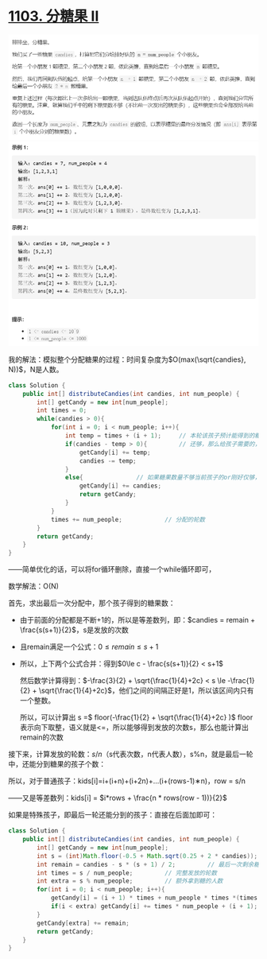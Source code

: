 # [1103. 分糖果 II](https://leetcode-cn.com/problems/distribute-candies-to-people/)

<img src="pic\image-20210302180331172.png" alt="image-20210302180331172" style="zoom:67%;" />

<img src="pic\image-20210302180423978.png" alt="image-20210302180423978" style="zoom:67%;" />

我的解法：模拟整个分配糖果的过程：时间复杂度为$O(max(\sqrt{candies}, N))$，N是人数。

```java
class Solution {
    public int[] distributeCandies(int candies, int num_people) {
        int[] getCandy = new int[num_people];
        int times = 0;
        while(candies > 0){
            for(int i = 0; i < num_people; i++){
                int temp = times + (i + 1);     // 本轮该孩子预计能得到的糖果数
                if(candies - temp > 0){         // 还够，那么给孩子需要的，并且更新当前糖果数
                    getCandy[i] += temp;
                    candies -= temp;
                }
                else{               // 如果糖果数量不够当前孩子的or刚好仅够，那么全部给该孩子，直接返回
                    getCandy[i] += candies;
                    return getCandy;
                }
            }
            times += num_people;			// 分配的轮数
        }
        return getCandy;
    }
}
```

——简单优化的话，可以将for循环删除，直接一个while循环即可，

数学解法：O(N)

首先，求出最后一次分配中，那个孩子得到的糖果数：

- 由于前面的分配都是不断+1的，所以是等差数列，即：$candies = remain + \frac{s(s+1)}{2}$，s是发放的次数

- 且remain满足一个公式：$0\le remain \le s+1$

- 所以，上下两个公式合并：得到$0\le c - \frac{s(s+1)}{2} < s+1$

  然后数学计算得到：$-\frac{3}{2} + \sqrt{\frac{1}{4}+2c} < s \le -\frac{1}{2} + \sqrt{\frac{1}{4}+2c}$，他们之间的间隔正好是1，所以该区间内只有一个整数。

  所以，可以计算出 s =$ floor(-\frac{1}{2} + \sqrt{\frac{1}{4}+2c} )$ floor表示向下取整，语义就是<=，所以能够得到发放的次数s，那么也能计算出remain的次数

接下来，计算发放的轮数：$s/n$（s代表次数，n代表人数），s%n，就是最后一轮中，还能分到糖果的孩子个数：

所以，对于普通孩子：kids[i]=i+(i+n)+(i+2n)+…(i+(rows-1)∗n)，row = s/n

——又是等差数列：kids[i] = $i*rows + \frac{n * rows(row - 1))}{2}$

如果是特殊孩子，即最后一轮还能分到的孩子：直接在后面加即可：

```java
class Solution {
    public int[] distributeCandies(int candies, int num_people) {
        int[] getCandy = new int[num_people];
        int s = (int)Math.floor(-0.5 + Math.sqrt(0.25 + 2 * candies));	// 分配次数
        int remain = candies - s * (s + 1) / 2;			// 最后一次剩余糖果数
        int times = s / num_people;			// 完整发放的轮数
        int extra = s % num_people;			// 额外拿到糖的人数
        for(int i = 0; i < num_people; i++){
            getCandy[i] = (i + 1) * times + num_people * times *(times -1)/2;
            if(i < extra) getCandy[i] += times * num_people + (i + 1);
        }
        getCandy[extra] += remain;
        return getCandy;
    }
}
```


